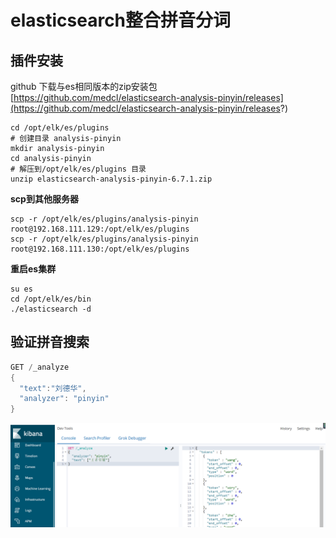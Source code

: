 # elasticsearch整合拼音分词

## 插件安装

github 下载与es相同版本的zip安装包[https://github.com/medcl/elasticsearch-analysis-pinyin/releases](https://github.com/medcl/elasticsearch-analysis-pinyin/releases?)

```shell
cd /opt/elk/es/plugins
# 创建目录 analysis-pinyin
mkdir analysis-pinyin
cd analysis-pinyin
# 解压到/opt/elk/es/plugins 目录
unzip elasticsearch-analysis-pinyin-6.7.1.zip
```

**scp到其他服务器**

```shell
scp -r /opt/elk/es/plugins/analysis-pinyin root@192.168.111.129:/opt/elk/es/plugins
scp -r /opt/elk/es/plugins/analysis-pinyin root@192.168.111.130:/opt/elk/es/plugins
```

**重启es集群**

```shell
su es
cd /opt/elk/es/bin
./elasticsearch -d
```



## 验证拼音搜索

```java
GET /_analyze
{
  "text":"刘德华",
  "analyzer": "pinyin"
}
```

![img](img/es12.png)